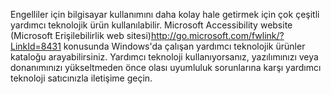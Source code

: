 <Token xmlns:xlink="http://www.w3.org/1999/xlink">Engelliler için bilgisayar kullanımını daha kolay hale getirmek için çok çeşitli yardımcı teknolojik ürün kullanılabilir. <externalLink xmlns="http://ddue.schemas.microsoft.com/authoring/2003/5"><linkText>Microsoft Accessibility website (Microsoft Erişilebilirlik web sitesi)</linkText><linkUri>http://go.microsoft.com/fwlink/?LinkId=8431</linkUri></externalLink> konusunda Windows'da çalışan yardımcı teknolojik ürünler kataloğu arayabilirsiniz. Yardımcı teknoloji kullanıyorsanız, yazılımınızı veya donanımınızı yükseltmeden önce olası uyumluluk sorunlarına karşı yardımcı teknoloji satıcınızla iletişime geçin.</Token>

<!--HONumber=Jul16_HO3-->


